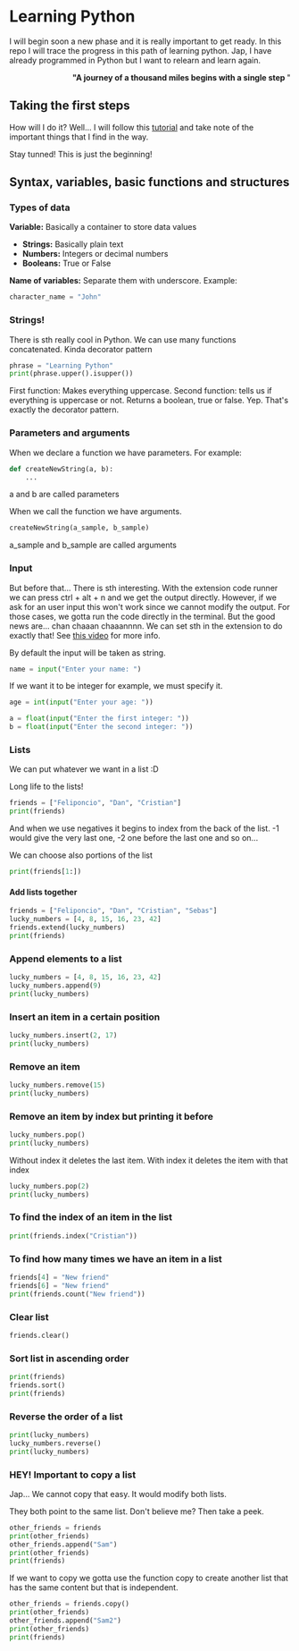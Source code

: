 # Learning Python

I will begin soon a new phase and it is really important to get ready. In this repo I will trace the progress in this path of learning python. Jap, I have already programmed in Python but I want to relearn and learn again. 



<p style="text-align:right;"><b> "A journey of a thousand miles begins with a single step </b>"</p>


## Taking the first steps 

How will I do it? Well... I will follow this [tutorial](https://www.youtube.com/watch?v=rfscVS0vtbw) and take note of the important things that I find in the way. 

Stay tunned! This is just the beginning!

## Syntax, variables, basic functions and structures




### Types of data

__Variable:__ Basically a container to store data values

* **Strings:** Basically plain text
* **Numbers:** Integers or decimal numbers
* **Booleans:** True or False

**Name of variables:** Separate them with underscore. Example: 
```python
character_name = "John"
```
### Strings!

There is sth really cool in Python. We can use many functions concatenated. Kinda decorator pattern

```python
phrase = "Learning Python"
print(phrase.upper().isupper())
```

First function: Makes everything uppercase. Second function: tells us if everything is uppercase or not. Returns a boolean, true or false. Yep. That's exactly the decorator pattern.

### Parameters and arguments

When we declare a function we have parameters. For example:
```python
def createNewString(a, b):
    ...
```
a and b are called parameters

When we call the function we have arguments.

```python
createNewString(a_sample, b_sample)
```
a_sample and b_sample are called arguments

### Input

But before that... There is sth interesting. With the extension code runner we can press ctrl + alt + n and we get the output directly. However, if we ask for an user input this won't work since we cannot modify the output. For those cases, we gotta run the code directly in the terminal. But the good news are... chan chaaan chaaannnn. We can set sth in the extension to do exactly that! See [this video](https://www.youtube.com/watch?v=Si8rN5J249M) for more info.


By default the input will be taken as string.
```python
name = input("Enter your name: ")
```

If we want it to be integer for example, we must specify it.

```python
age = int(input("Enter your age: "))
```
```python
a = float(input("Enter the first integer: "))
b = float(input("Enter the second integer: "))
```
### Lists

We can put whatever we want in a list :D 

Long life to the lists!

```python
friends = ["Feliponcio", "Dan", "Cristian"]
print(friends)
```

And when we use negatives it begins to index from the back of the list. -1 would give the very last one, -2 one before the last one and so on...

We can choose also portions of the list
```python
print(friends[1:])
```

#### Add lists together

```python
friends = ["Feliponcio", "Dan", "Cristian", "Sebas"]
lucky_numbers = [4, 8, 15, 16, 23, 42]
friends.extend(lucky_numbers)
print(friends)

```

### Append elements to a list
```python
lucky_numbers = [4, 8, 15, 16, 23, 42]
lucky_numbers.append(9)
print(lucky_numbers)

```

### Insert an item in a certain position
```python
lucky_numbers.insert(2, 17)
print(lucky_numbers)
```

### Remove an item
```python
lucky_numbers.remove(15)
print(lucky_numbers)
```

### Remove an item by index but printing it before
```python
lucky_numbers.pop()
print(lucky_numbers)
```

Without index it deletes the last item. With index it deletes the item with that index
```python
lucky_numbers.pop(2)
print(lucky_numbers)
```

### To find the index of an item in the list
```python
print(friends.index("Cristian"))
```

### To find how many times we have an item in a list
```python
friends[4] = "New friend"
friends[6] = "New friend"
print(friends.count("New friend"))
```

### Clear list
```python
friends.clear()
```

### Sort list in ascending order
```python
print(friends)
friends.sort()
print(friends)
```

### Reverse the order of a list
```python
print(lucky_numbers)
lucky_numbers.reverse()
print(lucky_numbers)
```

### HEY! Important to copy a list
Jap... We cannot copy that easy. It would modify both lists. 

They both point to the same list. Don't believe me? Then take a peek.
```python
other_friends = friends
print(other_friends)
other_friends.append("Sam")
print(other_friends)
print(friends)
```

If we want to copy we gotta use the function copy to create another list that has the same content but that is independent.

```python
other_friends = friends.copy()
print(other_friends)
other_friends.append("Sam2")
print(other_friends)
print(friends)
```